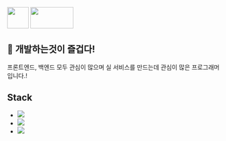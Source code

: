 <div>
  <img src="https://img.shields.io/badge/w.nth1222@gmail.com-EA4335?style=for-the-badge&logo=gmail&logoColor=ffffff" width=auto; height="50" />
  
  <a href="https://instagram.com/notae__o_o/">
    <img src="http://img.shields.io/badge/-Instagram-black?style=flat&logo=Instagram&link=https://instagram.com/notae__o_o/" width="100" height="50" />
  </a>
</div>

  
</div>

## 👀 개발하는것이 즐겁다!

프론트엔드, 백엔드 모두 관심이 많으며 실 서비스를 만드는데 관심이 많은 프로그래머입니다.!

## Stack

-  <img src="https://img.shields.io/badge/java-007396?style=for-the-badge&logo=java&logoColor=white"/>
-  <img src="https://img.shields.io/badge/oracle-F80000?style=for-the-badge&logo=oracle&logoColor=white"> 
-  <img src="https://img.shields.io/badge/springBoot 3.0.5-6DB33F?style=for-the-badge&logo=springboot&logoColor=white"> 



